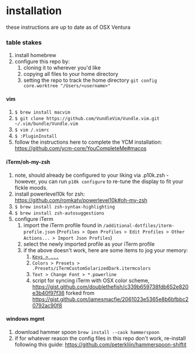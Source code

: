# installation
these instructions are up to date as of OSX Ventura

### table stakes
1. install homebrew
1. configure this repo by:
     1. cloning it to wherever you'd like
     1. copying all files to your home directory
     1. setting the repo to track the home directory `git config core.worktree "/Users/<username>"`

#### vim
1. `$ brew install macvim`
1. `$ git clone https://github.com/VundleVim/Vundle.vim.git ~/.vim/bundle/Vundle.vim`
1. `$ vim /.vimrc`
1. `$ :PluginInstall`
1. follow the instructions here to complete the YCM installation: https://github.com/ycm-core/YouCompleteMe#macos

#### iTerm/oh-my-zsh
1. note, should already be configured to your liking via .p10k.zsh - however, you can run `p10k configure` to re-tune the display to fit your fickle moods.
1. install powerlevel10k for zsh: https://github.com/romkatv/powerlevel10k#oh-my-zsh
1. `$ brew install zsh-syntax-highlighting`
1. `$ brew install zsh-autosuggestions`
1. configure iTerm
   1. import the iTerm profile found in `/additional-dotfiles/iterm-profile.json` (`Profiles > Open Profiles > Edit Profiles > Other Actions... > Import Json Profiles`)
   1. select the newly imported profile as your iTerm profile
   1. if the above doesn't work, here are some items to jog your memory:
      1. [`Keys > ...`](https://apple.stackexchange.com/a/136931/252775)
      1. `Colors > Presets > .Presets/iTermCustomSolarizedDark.itermcolors`
      1. `Text > Change Font > *.powerline`
      1. script for syncing iTerm with OSX color scheme, https://gist.github.com/doublethefish/c339b659738fdb652e820e3b40f97f36 forked from https://gist.github.com/jamesmacfie/2061023e5365e8b6bfbbc20792ac90f8

#### windows mgmt
1. download hammer spoon `brew install --cask hammerspoon`
1. if for whatever reason the config files in this repo don't work, re-install following this guide: https://github.com/peterklijn/hammerspoon-shiftit
